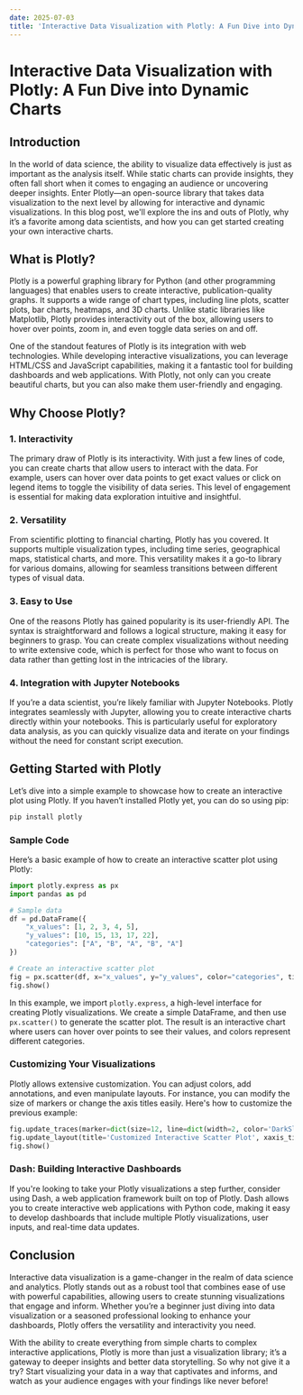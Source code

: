 ```yaml
---
date: 2025-07-03
title: 'Interactive Data Visualization with Plotly: A Fun Dive into Dynamic Charts'
---
```


# Interactive Data Visualization with Plotly: A Fun Dive into Dynamic Charts

## Introduction

In the world of data science, the ability to visualize data effectively is just as important as the analysis itself. While static charts can provide insights, they often fall short when it comes to engaging an audience or uncovering deeper insights. Enter Plotly—an open-source library that takes data visualization to the next level by allowing for interactive and dynamic visualizations. In this blog post, we'll explore the ins and outs of Plotly, why it’s a favorite among data scientists, and how you can get started creating your own interactive charts.

<!-- more -->
## What is Plotly?

Plotly is a powerful graphing library for Python (and other programming languages) that enables users to create interactive, publication-quality graphs. It supports a wide range of chart types, including line plots, scatter plots, bar charts, heatmaps, and 3D charts. Unlike static libraries like Matplotlib, Plotly provides interactivity out of the box, allowing users to hover over points, zoom in, and even toggle data series on and off.

One of the standout features of Plotly is its integration with web technologies. While developing interactive visualizations, you can leverage HTML/CSS and JavaScript capabilities, making it a fantastic tool for building dashboards and web applications. With Plotly, not only can you create beautiful charts, but you can also make them user-friendly and engaging.

## Why Choose Plotly?

### 1. Interactivity

The primary draw of Plotly is its interactivity. With just a few lines of code, you can create charts that allow users to interact with the data. For example, users can hover over data points to get exact values or click on legend items to toggle the visibility of data series. This level of engagement is essential for making data exploration intuitive and insightful.

### 2. Versatility

From scientific plotting to financial charting, Plotly has you covered. It supports multiple visualization types, including time series, geographical maps, statistical charts, and more. This versatility makes it a go-to library for various domains, allowing for seamless transitions between different types of visual data.

### 3. Easy to Use

One of the reasons Plotly has gained popularity is its user-friendly API. The syntax is straightforward and follows a logical structure, making it easy for beginners to grasp. You can create complex visualizations without needing to write extensive code, which is perfect for those who want to focus on data rather than getting lost in the intricacies of the library.

### 4. Integration with Jupyter Notebooks

If you’re a data scientist, you’re likely familiar with Jupyter Notebooks. Plotly integrates seamlessly with Jupyter, allowing you to create interactive charts directly within your notebooks. This is particularly useful for exploratory data analysis, as you can quickly visualize data and iterate on your findings without the need for constant script execution.

## Getting Started with Plotly

Let’s dive into a simple example to showcase how to create an interactive plot using Plotly. If you haven’t installed Plotly yet, you can do so using pip:

```bash
pip install plotly
```

### Sample Code

Here’s a basic example of how to create an interactive scatter plot using Plotly:

```python
import plotly.express as px
import pandas as pd

# Sample data
df = pd.DataFrame({
    "x_values": [1, 2, 3, 4, 5],
    "y_values": [10, 15, 13, 17, 22],
    "categories": ["A", "B", "A", "B", "A"]
})

# Create an interactive scatter plot
fig = px.scatter(df, x="x_values", y="y_values", color="categories", title="Interactive Scatter Plot")
fig.show()
```

In this example, we import `plotly.express`, a high-level interface for creating Plotly visualizations. We create a simple DataFrame, and then use `px.scatter()` to generate the scatter plot. The result is an interactive chart where users can hover over points to see their values, and colors represent different categories.

### Customizing Your Visualizations

Plotly allows extensive customization. You can adjust colors, add annotations, and even manipulate layouts. For instance, you can modify the size of markers or change the axis titles easily. Here's how to customize the previous example:

```python
fig.update_traces(marker=dict(size=12, line=dict(width=2, color='DarkSlateGrey')))
fig.update_layout(title='Customized Interactive Scatter Plot', xaxis_title='X Values', yaxis_title='Y Values')
fig.show()
```

### Dash: Building Interactive Dashboards

If you're looking to take your Plotly visualizations a step further, consider using Dash, a web application framework built on top of Plotly. Dash allows you to create interactive web applications with Python code, making it easy to develop dashboards that include multiple Plotly visualizations, user inputs, and real-time data updates. 

## Conclusion

Interactive data visualization is a game-changer in the realm of data science and analytics. Plotly stands out as a robust tool that combines ease of use with powerful capabilities, allowing users to create stunning visualizations that engage and inform. Whether you’re a beginner just diving into data visualization or a seasoned professional looking to enhance your dashboards, Plotly offers the versatility and interactivity you need.

With the ability to create everything from simple charts to complex interactive applications, Plotly is more than just a visualization library; it’s a gateway to deeper insights and better data storytelling. So why not give it a try? Start visualizing your data in a way that captivates and informs, and watch as your audience engages with your findings like never before!